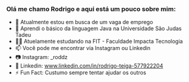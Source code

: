 ### Olá me chamo Rodrigo e aqui está um pouco sobre mim:


- 🔭 Atualmente estou em busca de um vaga de emprego 
- 🌱 Aprendi o básico da linguagem Java na Universidade São Judas Tadeu
- 👨‍🎓​ Atuelamente estudando na FIT - Faculdade Impacta Tecnologia
- 📫 Você pode me encontrar via Instagram ou Linkedin
- 📷 Instagram: _roddz
- 💼 Linkedin: www.linkedin.com/in/rodrigo-teiga-577922204
- ⚡ Fun Fact: Custumo sempre tentar ajudar os outros
<!--
**Roddzzz/Roddzzz** is a ✨ _special_ ✨ repository because its `README.md` (this file) appears on your GitHub profile.

Here are some ideas to get you started:

- 🔭 Atualmente estou em busca de um vaga de emprego 
- 🌱 Estou aprendendo a linguagem Java na Universidade São Judas Tadeu
- 📫 Você pode me encontrar via Instagram ou Linkedin
- 📷 Instagram: rod_digao15
- 💼 Linkedin: www.linkedin.com/in/rodrigo-teiga-577922204
- ⚡ Fun Fact: Custumo sempre tentar ajudar os outros
-->
